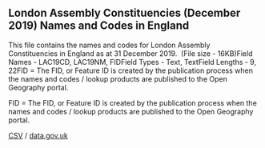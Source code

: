 ## London Assembly Constituencies (December 2019) Names and Codes in England

This file contains the names and codes for London Assembly Constituencies in England as at 31 December 2019.  (File size - 16KB)Field Names - LAC19CD, LAC19NM, FIDField Types - Text, TextField Lengths - 9, 22FID = The FID, or Feature ID is created by
the publication process when the names and codes / lookup products are
published to the Open Geography portal. 

FID = The FID, or Feature ID is created by
the publication process when the names and codes / lookup products are
published to the Open Geography portal. 

[CSV](../csv/247.csv) / [data.gov.uk](https://data.gov.uk/dataset/d4522a99-cfe3-4f15-8861-f5866b3a996e/london-assembly-constituencies-december-2019-names-and-codes-in-england)

